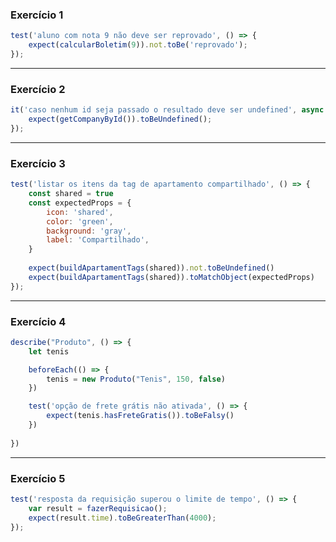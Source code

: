 ### Exercício 1
````javascript
test('aluno com nota 9 não deve ser reprovado', () => {
    expect(calcularBoletim(9)).not.toBe('reprovado'); 
});
````

---

### Exercício 2
````javascript
it('caso nenhum id seja passado o resultado deve ser undefined', async () => {
    expect(getCompanyById()).toBeUndefined();
});
````

---

### Exercício 3
````javascript
test('listar os itens da tag de apartamento compartilhado', () => {
    const shared = true
    const expectedProps = {
        icon: 'shared',
        color: 'green',
        background: 'gray',
        label: 'Compartilhado',
    }
    
    expect(buildApartamentTags(shared)).not.toBeUndefined()
    expect(buildApartamentTags(shared)).toMatchObject(expectedProps)
});
````

---

### Exercício 4
````javascript
describe("Produto", () => {
    let tenis

    beforeEach(() => {
        tenis = new Produto("Tenis", 150, false)
    }) 

    test('opção de frete grátis não ativada', () => {
        expect(tenis.hasFreteGratis()).toBeFalsy()
    })
    
})
````

---

### Exercício 5
````javascript
test('resposta da requisição superou o limite de tempo', () => {
    var result = fazerRequisicao();
	expect(result.time).toBeGreaterThan(4000);
});
````